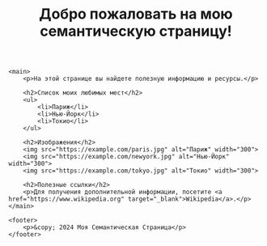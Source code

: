 <!DOCTYPE html>
<html lang="ru">
<head>
    <meta charset="UTF-8">
    <meta name="viewport" content="width=device-width, initial-scale=1.0">
    <title>Пример Семантической Страницы</title>
</head>
<body>
    <header>
        <h1>Добро пожаловать на мою семантическую страницу!</h1>
    </header>

    <main>
        <p>На этой странице вы найдете полезную информацию и ресурсы.</p>

        <h2>Список моих любимых мест</h2>
        <ul>
            <li>Париж</li>
            <li>Нью-Йорк</li>
            <li>Токио</li>
        </ul>

        <h2>Изображения</h2>
        <img src="https://example.com/paris.jpg" alt="Париж" width="300">
        <img src="https://example.com/newyork.jpg" alt="Нью-Йорк" width="300">
        <img src="https://example.com/tokyo.jpg" alt="Токио" width="300">

        <h2>Полезные ссылки</h2>
        <p>Для получения дополнительной информации, посетите <a href="https://www.wikipedia.org" target="_blank">Wikipedia</a>.</p>
    </main>

    <footer>
        <p>&copy; 2024 Моя Семантическая Страница</p>
    </footer>
</body>
</html>
